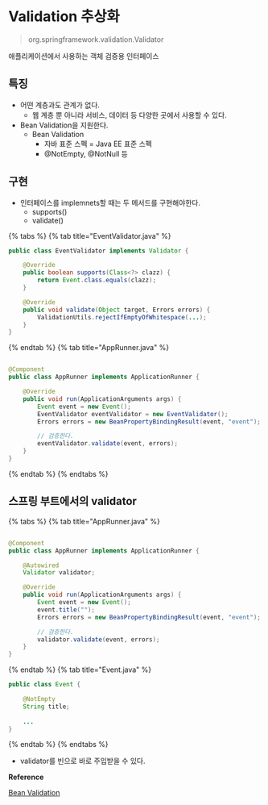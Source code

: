 # Validation 추상화

> org.springframework.validation.Validator

애플리케이션에서 사용하는 객체 검증용 인터페이스

## 특징

- 어떤 계층과도 관계가 없다.
    - 웹 계층 뿐 아니라 서비스, 데이터 등 다양한 곳에서 사용할 수 있다.
- Bean Validation을 지원한다.
    - Bean Validation
        - 자바 표준 스펙 = Java EE 표준 스펙
        - @NotEmpty, @NotNull 등

## 구현

- 인터페이스를 implemnets할 때는 두 메서드를 구현해야한다.
    - supports()
    - validate()

{% tabs %} {% tab title="EventValidator.java" %}

```java
public class EventValidator implements Validator {

    @Override
    public boolean supports(Class<?> clazz) {
        return Event.class.equals(clazz);
    }

    @Override
    public void validate(Object target, Errors errors) {
        ValidationUtils.rejectIfEmptyOfWhitespace(...);
    }
}
```

{% endtab %} {% tab title="AppRunner.java" %}

```java

@Component
public class AppRunner implements ApplicationRunner {

    @Override
    public void run(ApplicationArguments args) {
        Event event = new Event();
        EventValidator eventValidator = new EventValidator();
        Errors errors = new BeanPropertyBindingResult(event, "event");

        // 검증한다.
        eventValidator.validate(event, errors);
    }
}
```

{% endtab %} {% endtabs %}

## 스프링 부트에서의 validator

{% tabs %} {% tab title="AppRunner.java" %}

```java

@Component
public class AppRunner implements ApplicationRunner {

    @Autowired
    Validator validator;

    @Override
    public void run(ApplicationArguments args) {
        Event event = new Event();
        event.title("");
        Errors errors = new BeanPropertyBindingResult(event, "event");

        // 검증한다.
        validator.validate(event, errors);
    }
}
```

{% endtab %} {% tab title="Event.java" %}

```java
public class Event {

    @NotEmpty
    String title;
    
    ...
}

```

{% endtab %} {% endtabs %}

- validator를 빈으로 바로 주입받을 수 있다.

**Reference**

[Bean Validation](https://beanvalidation.org)
